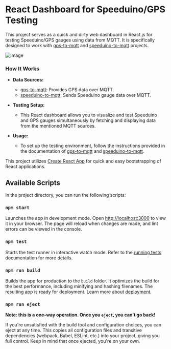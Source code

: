 # React Dashboard for Speeduino/GPS Testing

This project serves as a quick and dirty web dashboard in React.js for testing Speeduino/GPS gauges using data from MQTT. It is specifically designed to work with [gps-to-mqtt](https://github.com/askrejans/gps-to-mqtt) and [speeduino-to-mqtt](https://github.com/askrejans/speeduino-to-mqtt) projects.

![image](https://github.com/askrejans/G86-web-dashboard/assets/1042303/9137768f-0491-4753-9233-0c2638458a28)


### How It Works

- **Data Sources:**
  - [gps-to-mqtt](https://github.com/askrejans/gps-to-mqtt): Provides GPS data over MQTT.
  - [speeduino-to-mqtt](https://github.com/askrejans/speeduino-to-mqtt): Sends Speeduino gauge data over MQTT.

- **Testing Setup:**
  - This React dashboard allows you to visualize and test Speeduino and GPS gauges simultaneously by fetching and displaying data from the mentioned MQTT sources.

- **Usage:**
  - To set up the testing environment, follow the instructions provided in the documentation of [gps-to-mqtt](https://github.com/askrejans/gps-to-mqtt) and [speeduino-to-mqtt](https://github.com/askrejans/speeduino-to-mqtt).

This project utilizes [Create React App](https://github.com/facebook/create-react-app) for quick and easy bootstrapping of React applications.

## Available Scripts

In the project directory, you can run the following scripts:

### `npm start`

Launches the app in development mode. Open [http://localhost:3000](http://localhost:3000) to view it in your browser. The page will reload when changes are made, and lint errors can be viewed in the console.

### `npm test`

Starts the test runner in interactive watch mode. Refer to the [running tests](https://facebook.github.io/create-react-app/docs/running-tests) documentation for more details.

### `npm run build`

Builds the app for production to the `build` folder. It optimizes the build for the best performance, including minifying and hashing filenames. The resulting app is ready for deployment. Learn more about [deployment](https://facebook.github.io/create-react-app/docs/deployment).

### `npm run eject`

**Note: this is a one-way operation. Once you `eject`, you can't go back!**

If you're unsatisfied with the build tool and configuration choices, you can eject at any time. This copies all configuration files and transitive dependencies (webpack, Babel, ESLint, etc.) into your project, giving you full control. Keep in mind that once ejected, you're on your own.




